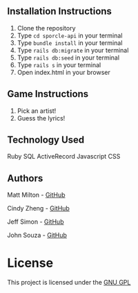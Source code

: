 ## Installation Instructions

1. Clone the repository
2. Type ```cd sporcle-api``` in your terminal
3. Type ```bundle install``` in your terminal
4. Type ```rails db:migrate``` in your terminal
5. Type ```rails db:seed``` in your terminal
6. Type ```rails s``` in your terminal
7. Open index.html in your browser

## Game Instructions

1. Pick an artist!
2. Guess the lyrics!

## Technology Used

Ruby
SQL
ActiveRecord
Javascript
CSS

## Authors

Matt Milton - <a href="https://github.com/MattMilton57">GitHub</a>

Cindy Zheng - <a href="https://github.com/dizhengcindy">GitHub</a>

Jeff Simon - <a href="https://github.com/jeff-flatiron-bootcamp">GitHub</a>

John Souza - <a href="https://github.com/jls-github">GitHub</a>

# License 

This project is licensed under the [GNU GPL](https://www.gnu.org/licenses/gpl-3.0.en.html)
